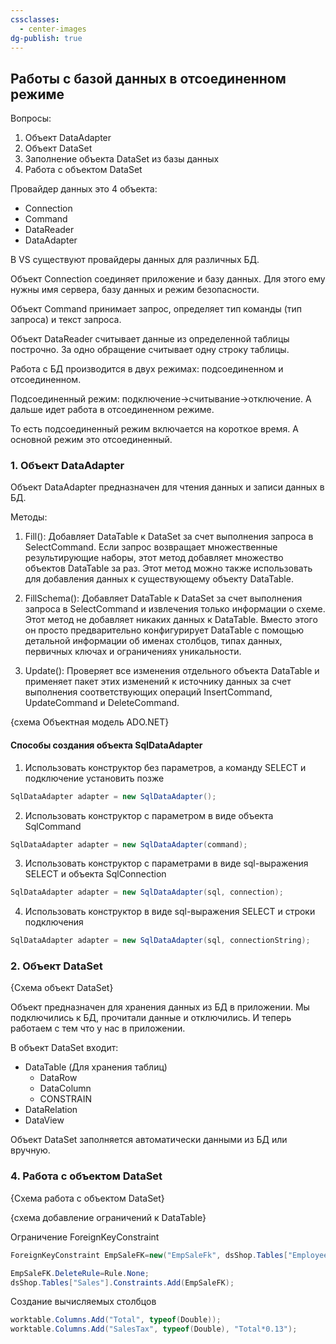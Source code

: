```yaml
---
cssclasses:
  - center-images
dg-publish: true
---
```

## Работы с базой данных в отсоединенном режиме

Вопросы:
1. Объект DataAdapter
2. Объект DataSet
3. Заполнение объекта DataSet из базы данных
4. Работа с объектом DataSet

Провайдер данных это 4 объекта:
- Connection
- Command
- DataReader
- DataAdapter

В VS существуют провайдеры данных для различных БД.

Объект Connection соединяет приложение и базу данных. Для этого ему нужны имя сервера, базу данных и режим безопасности.

Объект Command принимает запрос, определяет тип команды (тип запроса) и текст запроса. 

Объект DataReader считывает данные из определенной таблицы построчно. За одно обращение считывает одну строку таблицы.

Работа с БД производится в двух режимах: подсоединенном и отсоединенном.

Подсоединенный режим: подключение->считывание->отключение. А дальше идет работа в отсоединенном режиме.

То есть подсоединенный режим включается на короткое время. А основной режим это отсоединенный.

### 1. Объект DataAdapter

Объект DataAdapter предназначен для чтения данных и записи данных в БД.

Методы:
1. Fill(): Добавляет DataTable к DataSet за счет выполнения запроса в SelectCommand. Если запрос возвращает множественные результирующие наборы, этот метод добавляет множество объектов DataTable за раз. Этот метод можно также использовать для добавления данных к существующему объекту DataTable.

2. FillSchema(): Добавляет DataTable к DataSet за счет выполнения запроса в SelectCommand и извлечения только информации о схеме. Этот метод не добавляет никаких данных к DataTable. Вместо этого он просто предварительно конфигурирует DataTable с помощью детальной информации об именах столбцов, типах данных, первичных ключах и ограничениях уникальности.

3. Update(): Проверяет все изменения отдельного объекта DataTable и применяет пакет этих изменений к источнику данных за счет выполнения соответствующих операций InsertCommand, UpdateCommand и DeleteCommand.

{схема Объектная модель ADO.NET}

#### Способы создания объекта SqlDataAdapter
1. Использовать конструктор без параметров, а команду SELECT и подключение установить позже
```C#
SqlDataAdapter adapter = new SqlDataAdapter();
```

2. Использовать конструктор с параметром в виде объекта SqlCommand
```c#
SqlDataAdapter adapter = new SqlDataAdapter(command);
```

3. Использовать конструктор с параметрами в виде sql-выражения SELECT и объекта SqlConnection
```c#
SqlDataAdapter adapter = new SqlDataAdapter(sql, connection);
```

4. Использовать конструктор в виде sql-выражения SELECT и строки подключения
```c#
SqlDataAdapter adapter = new SqlDataAdapter(sql, connectionString);
```

### 2. Объект DataSet
{Схема объект DataSet}

Объект предназначен для хранения данных из БД в приложении. Мы подключились к БД, прочитали данные и отключились. И теперь работаем с тем что у нас в приложении.

В объект DataSet входит:
- DataTable (Для хранения таблиц)
	- DataRow
	- DataColumn
	- CONSTRAIN
- DataRelation
- DataView

Объект DataSet заполняется автоматически данными из БД или вручную.

### 4. Работа с объектом DataSet
{Схема работа с объектом DataSet}

{схема добавление ограничений к DataTable}

Ограничение ForeignKeyConstraint
```c#
ForeignKeyConstraint EmpSaleFK=new("EmpSaleFk", dsShop.Tables["Employees"].Columns["EmployeeID"], dsShop.Tables["Sales"].Columns["EmpID"]);

EmpSaleFK.DeleteRule=Rule.None;
dsShop.Tables["Sales"].Constraints.Add(EmpSaleFK);
```

Создание вычисляемых столбцов
```c#
worktable.Columns.Add("Total", typeof(Double));
worktable.Columns.Add("SalesTax", typeof(Double), "Total*0.13");
```